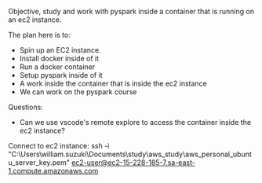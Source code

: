 Objective, study and work with pyspark inside a container that is running on an ec2 instance.

The plan here is to: 
- Spin up an EC2 instance.
- Install docker inside of it
- Run a docker container
- Setup pyspark inside of it
- A work inside the container that is inside the ec2 instance
- We can work on the pyspark course



Questions:
- Can we use vscode's remote explore to access the container inside the ec2 instance?


Connect to ec2 instance:
ssh -i "C:\Users\william.suzuki\Documents\study\aws_study\aws_personal_ubuntu_server_key.pem" ec2-user@ec2-15-228-185-7.sa-east-1.compute.amazonaws.com





